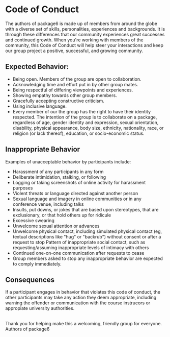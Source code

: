 # Code of Conduct
The authors of package6 is made up of members from around the globe with a diverse set of skills, personalities, experiences and backgrounds. It is through these differences that our community experiences great successes and continued growth. When you're working with members of the community, this Code of Conduct will help steer your interactions and keep our group project a positive, successful, and growing community.

## Expected Behavior:

- Being open. Members of the group are open to collaboration.
- Acknowledging time and effort put in by other group mates.
- Being respectful of differing viewpoints and experiences. 
- Showing empathy towards other group members. 
- Gracefully accepting constructive criticism.
- Using inclusive language.
- Every member of our the group has the right to have their identity respected. The intention of the group is to collaborate on a package, regardless of age, gender identity and expression, sexual orientation, disability, physical appearance, body size, ethnicity, nationality, race, or religion (or lack thereof), education, or socio-economic status.

## Inappropriate Behavior
Examples of unacceptable behavior by participants include:

- Harassment of any participants in any form
- Deliberate intimidation, stalking, or following
- Logging or taking screenshots of online activity for harassment purposes
- Violent threats or language directed against another person
- Sexual language and imagery in online communities or in any conference venue, including talks
- Insults, put downs, or jokes that are based upon stereotypes, that are exclusionary, or that hold others up for ridicule
- Excessive swearing
- Unwelcome sexual attention or advances
- Unwelcome physical contact, including simulated physical contact (eg, textual descriptions like "hug" or "backrub") without consent or after a request to stop
Pattern of inappropriate social contact, such as requesting/assuming inappropriate levels of intimacy with others
- Continued one-on-one communication after requests to cease
- Group members asked to stop any inappropriate behavior are expected to comply immediately.

## Consequences
If a participant engages in behavior that violates this code of conduct, the other participants may take any action they deem appropriate, including warning the offender or communication with the course instrucors or appropiate university authorities.

<br/>
Thank you for helping make this a welcoming, friendly group for everyone.

<br/>
Authors of package6